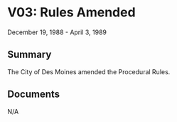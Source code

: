 # V03: Rules Amended

December 19, 1988 - April 3, 1989 

## Summary

The City of Des Moines amended the Procedural Rules.

## Documents

N/A
